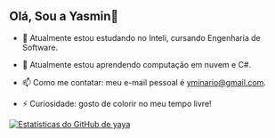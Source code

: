 ## Olá, Sou a Yasmin👋

- 🔭 Atualmente estou estudando no Inteli, cursando Engenharia de Software.

- 🌱 Atualmente estou aprendendo computação em nuvem e C#.

- 📫 Como me contatar: meu e-mail pessoal é yminario@gmail.com.

- ⚡ Curiosidade: gosto de colorir no meu tempo livre!

<a href="https://github.com/yasminminario">
  <img src="https://github-readme-stats.vercel.app/api?username=yasminminario" alt="Estatísticas do GitHub de yaya">
</a>
